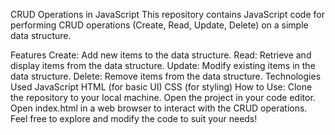 CRUD Operations in JavaScript
This repository contains JavaScript code for performing CRUD operations (Create, Read, Update, Delete) on a simple data structure.

Features
Create: Add new items to the data structure.
Read: Retrieve and display items from the data structure.
Update: Modify existing items in the data structure.
Delete: Remove items from the data structure.
Technologies Used
JavaScript
HTML (for basic UI)
CSS (for styling)
How to Use:
Clone the repository to your local machine.
Open the project in your code editor.
Open index.html in a web browser to interact with the CRUD operations.
Feel free to explore and modify the code to suit your needs!

